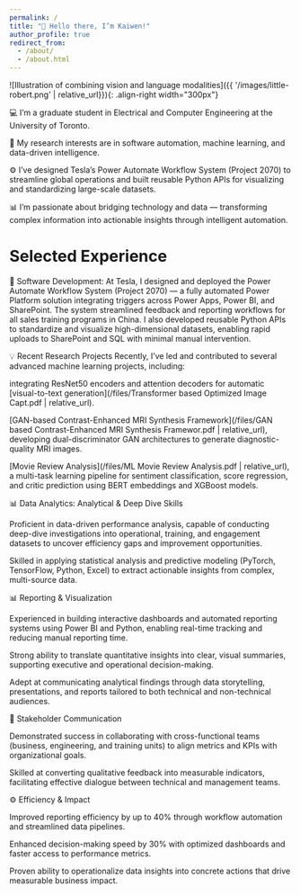 ```yaml
---
permalink: /
title: "👋 Hello there, I’m Kaiwen!"
author_profile: true
redirect_from: 
  - /about/
  - /about.html
---
```




![Illustration of combining vision and language modalities]({{ '/images/little-robert.png' | relative_url}}){: .align-right width="300px"}



💻 I’m a graduate student in Electrical and Computer Engineering at the University of Toronto.

🧠 My research interests are in software automation, machine learning, and data-driven intelligence.

⚙️ I’ve designed Tesla’s Power Automate Workflow System (Project 2070) to streamline global operations and built reusable Python APIs for visualizing and standardizing large-scale datasets.

📊 I’m passionate about bridging technology and data — transforming complex information into actionable insights through intelligent automation.



Selected Experience
======
🧩 Software Development:
At Tesla, I designed and deployed the Power Automate Workflow System (Project 2070) — a fully automated Power Platform solution integrating triggers across Power Apps, Power BI, and SharePoint. The system streamlined feedback and reporting workflows for all sales training programs in China. I also developed reusable Python APIs to standardize and visualize high-dimensional datasets, enabling rapid uploads to SharePoint and SQL with minimal manual intervention.

💡 Recent Research Projects
Recently, I’ve led and contributed to several advanced machine learning projects, including:

integrating ResNet50 encoders and attention decoders for automatic [visual-to-text generation](/files/Transformer based Optimized Image Capt.pdf | relative_url).

[GAN-based Contrast-Enhanced MRI Synthesis Framework](/files/GAN based Contrast-Enhanced MRI Synthesis Framewor.pdf | relative_url), developing dual-discriminator GAN architectures to generate diagnostic-quality MRI images.

[Movie Review Analysis](/files/ML Movie Review Analysis.pdf | relative_url), a multi-task learning pipeline for sentiment classification, score regression, and critic prediction using BERT embeddings and XGBoost models.

📊 Data Analytics:
Analytical & Deep Dive Skills

Proficient in data-driven performance analysis, capable of conducting deep-dive investigations into operational, training, and engagement datasets to uncover efficiency gaps and improvement opportunities.

Skilled in applying statistical analysis and predictive modeling (PyTorch, TensorFlow, Python, Excel) to extract actionable insights from complex, multi-source data.

📊 Reporting & Visualization

Experienced in building interactive dashboards and automated reporting systems using Power BI and Python, enabling real-time tracking and reducing manual reporting time.

Strong ability to translate quantitative insights into clear, visual summaries, supporting executive and operational decision-making.

Adept at communicating analytical findings through data storytelling, presentations, and reports tailored to both technical and non-technical audiences.

🤝 Stakeholder Communication

Demonstrated success in collaborating with cross-functional teams (business, engineering, and training units) to align metrics and KPIs with organizational goals.

Skilled at converting qualitative feedback into measurable indicators, facilitating effective dialogue between technical and management teams.

⚙️ Efficiency & Impact

Improved reporting efficiency by up to 40% through workflow automation and streamlined data pipelines.

Enhanced decision-making speed by 30% with optimized dashboards and faster access to performance metrics.

Proven ability to operationalize data insights into concrete actions that drive measurable business impact.







